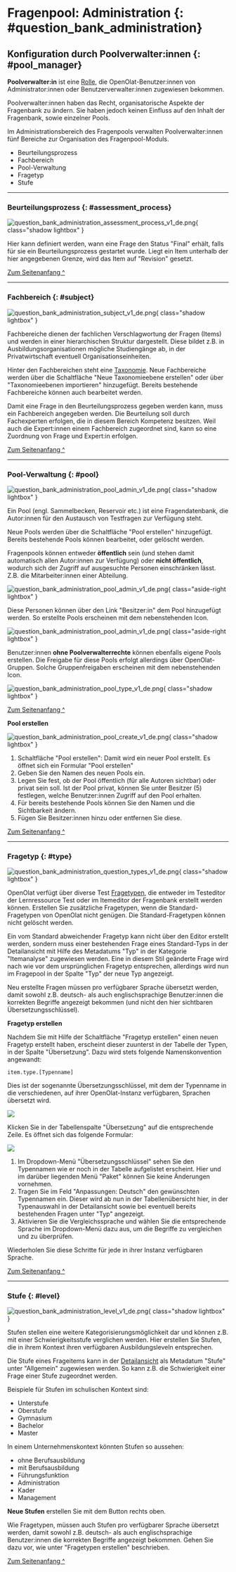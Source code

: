 # Fragenpool: Administration {: #question_bank_administration}

## Konfiguration durch Poolverwalter:innen {: #pool_manager}

**Poolverwalter:in** ist eine [Rolle](../basic_concepts/Roles_Rights.de.md), die  OpenOlat-Benutzer:innen von Administrator:innen oder Benutzerverwalter:innen zugewiesen bekommen. 

Poolverwalter:innen haben das Recht, organisatorische Aspekte der Fragenbank zu ändern. Sie haben jedoch keinen Einfluss auf den Inhalt der Fragenbank, sowie einzelner Pools.

Im Administrationsbereich des Fragenpools verwalten Poolverwalter:innen fünf Bereiche zur Organisation des Fragenpool-Moduls.

  * Beurteilungsprozess
  * Fachbereich
  * Pool-Verwaltung
  * Fragetyp
  * Stufe

---

###  Beurteilungsprozess {: #assessment_process}

![question_bank_administration_assessment_process_v1_de.png](assets/question_bank_administration_assessment_process_v1_de.png){ class="shadow lightbox" }

Hier kann definiert werden, wann eine Frage den Status "Final" erhält, falls für sie ein Beurteilungsprozess gestartet wurde. Liegt ein Item unterhalb der hier angegebenen Grenze, wird das Item auf "Revision" gesetzt.

[Zum Seitenanfang ^](#question_bank_administration)

---

###  Fachbereich {: #subject}

![question_bank_administration_subject_v1_de.png](assets/question_bank_administration_subject_v1_de.png){ class="shadow lightbox" }

Fachbereiche dienen der fachlichen Verschlagwortung der Fragen (Items) und werden in einer hierarchischen Struktur dargestellt. Diese bildet z.B. in Ausbildungsorganisationen mögliche Studiengänge ab, in der Privatwirtschaft eventuell Organisationseinheiten. 

Hinter den Fachbereichen steht eine [Taxonomie](../../manual_admin/administration/Modules_Taxonomy.de.md). Neue Fachbereiche werden über die Schaltfläche "Neue Taxonomieebene erstellen" oder über "Taxonomieebenen importieren" hinzugefügt. Bereits bestehende Fachbereiche können auch bearbeitet werden.

Damit eine Frage in den Beurteilungsprozess gegeben werden kann, muss ein Fachbereich angegeben werden. Die Beurteilung soll durch Fachexperten erfolgen, die in diesem Bereich Kompetenz besitzen. Weil auch die Expert:innen einem Fachbereich zugeordnet sind, kann so eine Zuordnung von Frage und Expert:in erfolgen. 

[Zum Seitenanfang ^](#question_bank_administration)

---

###  Pool-Verwaltung {: #pool}

![question_bank_administration_pool_admin_v1_de.png](assets/question_bank_administration_pool_admin_v1_de.png){ class="shadow lightbox" }

Ein Pool (engl. Sammelbecken, Reservoir etc.) ist eine Fragendatenbank, die Autor:innen für den Austausch von Testfragen zur Verfügung steht. 

Neue Pools werden über die Schaltfläche "Pool erstellen" hinzugefügt. Bereits bestehende Pools können bearbeitet, oder gelöscht werden.

Fragenpools können entweder **öffentlich** sein (und stehen damit automatisch allen Autor:innen zur Verfügung) oder **nicht öffentlich**, wodurch sich der Zugriff auf ausgesuchte Personen einschränken lässt. Z.B. die Mitarbeiter:innen einer Abteilung.

![question_bank_administration_pool_admin_v1_de.png](assets/share_pool_64_0_434343_none.png){ class="aside-right lightbox" }

Diese Personen können über den Link "Besitzer:in" dem Pool hinzugefügt werden. So erstellte Pools erscheinen mit dem nebenstehenden Icon.

![question_bank_administration_pool_admin_v1_de.png](assets/group.png){ class="aside-right lightbox" }

Benutzer:innen **ohne Poolverwalterrechte** können ebenfalls eigene Pools erstellen. Die Freigabe für diese Pools erfolgt allerdings über OpenOlat-Gruppen. Solche Gruppenfreigaben erscheinen mit dem nebenstehenden Icon.

![question_bank_administration_pool_type_v1_de.png](assets/question_bank_administration_pool_type_v1_de.png){ class="shadow lightbox" }

[Zum Seitenanfang ^](#question_bank_administration)


**Pool erstellen**

![question_bank_administration_pool_create_v1_de.png](assets/question_bank_administration_pool_create_v1_de.png){ class="shadow lightbox" }

  1. Schaltfläche "Pool erstellen": Damit wird ein neuer Pool erstellt. Es öffnet sich ein Formular "Pool erstellen"
  2. Geben Sie den Namen des neuen Pools ein.
  3. Legen Sie fest, ob der Pool öffentlich (für alle Autoren sichtbar) oder privat sein soll. Ist der Pool privat, können Sie unter Besitzer (5) festlegen, welche Benutzer:innen Zugriff auf den Pool erhalten.
  4. Für bereits bestehende Pools können Sie den Namen und die Sichtbarkeit ändern.
  5. Fügen Sie Besitzer:innen hinzu oder entfernen Sie diese.


[Zum Seitenanfang ^](#question_bank_administration)

---


###  Fragetyp {: #type}

![question_bank_administration_question_types_v1_de.png](assets/question_bank_administration_question_types_v1_de.png){ class="shadow lightbox" }

OpenOlat verfügt über diverse Test [Fragetypen](../learningresources/Test_question_types.de.md), die entweder im Testeditor der Lernressource Test oder im Itemeditor der Fragenbank erstellt werden können. Erstellen Sie zusätzliche Fragetypen, wenn die Standard-Fragetypen von OpenOlat nicht genügen. Die Standard-Fragetypen können nicht gelöscht werden.

Ein vom Standard abweichender Fragetyp kann nicht über den Editor erstellt werden, sondern muss einer bestehenden Frage eines Standard-Typs in der Detailansicht mit Hilfe des Metadatums "Typ" in der Kategorie "Itemanalyse" zugewiesen werden. Eine in diesem Stil geänderte Frage wird nach wie vor dem ursprünglichen Fragetyp entsprechen, allerdings wird nun im Fragepool in der Spalte "Typ" der neue Typ angezeigt.

Neu erstellte Fragen müssen pro verfügbarer Sprache übersetzt werden, damit sowohl z.B. deutsch- als auch englischsprachige Benutzer:innen die korrekten Begriffe angezeigt bekommen (und nicht den hier sichtbaren Übersetzungsschlüssel).

**Fragetyp erstellen**

Nachdem Sie mit Hilfe der Schaltfläche "Fragetyp erstellen" einen neuen Fragetyp erstellt haben, erscheint dieser zuunterst in der Tabelle der Typen, in der Spalte "Übersetzung". Dazu wird stets folgende Namenskonvention angewandt:

    
    
    item.type.[Typenname]

Dies ist der sogenannte Übersetzungsschlüssel, mit dem der Typenname in die verschiedenen, auf ihrer OpenOlat-Instanz verfügbaren, Sprachen übersetzt wird.

![](assets/qb_qtypes.gif)

Klicken Sie in der Tabellenspalte "Übersetzung" auf die entsprechende Zeile. Es öffnet sich das folgende Formular:

![](assets/qb_translate_DE.gif)

  1. Im Dropdown-Menü "Übersetzungsschlüssel" sehen Sie den Typennamen wie er noch in der Tabelle aufgelistet erscheint. Hier und im darüber liegenden Menü "Paket" können Sie keine Änderungen vornehmen.
  2. Tragen Sie im Feld "Anpassungen: Deutsch" den gewünschten Typennamen ein. Dieser wird ab nun in der Tabellenübersicht hier, in der Typenauswahl in der Detailansicht sowie bei eventuell bereits bestehenden Fragen unter "Typ" angezeigt.
  3. Aktivieren Sie die Vergleichssprache und wählen Sie die entsprechende Sprache im Dropdown-Menü dazu aus, um die Begriffe zu vergleichen und zu überprüfen.

Wiederholen Sie diese Schritte für jede in ihrer Instanz verfügbaren Sprache.

[Zum Seitenanfang ^](#question_bank_administration)

---

###  Stufe {: #level}

![question_bank_administration_level_v1_de.png](assets/question_bank_administration_level_v1_de.png){ class="shadow lightbox" }

Stufen stellen eine weitere Kategorisierungsmöglichkeit dar und können z.B. mit einer Schwierigkeitsstufe verglichen werden. Hier erstellen Sie Stufen, die in ihrem Kontext ihren verfügbaren Ausbildungsleveln entsprechen. 

Die Stufe eines Frageitems kann in der [Detailansicht](Item_Detailed_View/#metadata_general) als Metadatum "Stufe" unter "Allgemein" zugewiesen werden. So kann z.B. die Schwierigkeit einer Frage einer Stufe zugeordnet werden.

Beispiele für Stufen im schulischen Kontext sind:

* Unterstufe
* Oberstufe
* Gymnasium
* Bachelor
* Master 

In einem Unternehmenskontext könnten Stufen so aussehen:

* ohne Berufsausbildung
* mit Berufsausbildung
* Führungsfunktion
* Administration
* Kader
* Management
 

**Neue Stufen** erstellen Sie mit dem Button rechts oben.

Wie Fragetypen, müssen auch Stufen pro verfügbarer Sprache übersetzt werden, damit sowohl z.B. deutsch- als auch englischsprachige Benutzer:innen die korrekten Begriffe angezeigt bekommen. Gehen Sie dazu vor, wie unter "Fragetypen erstellen" beschrieben.

[Zum Seitenanfang ^](#question_bank_administration)





